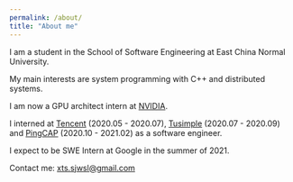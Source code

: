 ```yaml
---
permalink: /about/
title: "About me"
---
```


I am a student in the School of Software Engineering at East China Normal University.

My main interests are system programming with C++ and distributed systems.

I am now a GPU architect intern at [NVIDIA](https://NVIDIA.com).

I interned at [Tencent](https://www.tencent.com/) (2020.05 - 2020.07), [Tusimple](https://www.tusimple.com) (2020.07 - 2020.09) and [PingCAP](https://pingcap.com) (2020.10 - 2021.02) as a software engineer.

I expect to be SWE Intern at Google in the summer of 2021.

Contact me: <xts.sjwsl@gmail.com>
